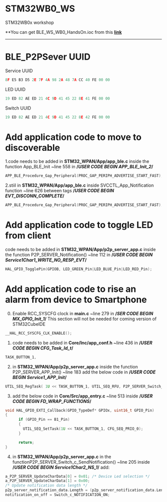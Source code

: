 # STM32WB0_WS
STM32WB0x workshop 


<awarning>
	
**You can get BLE_WS_WB0_HandsOn.ioc from this **[link](https://github.com/stm32ws2023/STM32WB0_WS/blob/main/STM32WB09_IOC_WS_WB0/BLE_WS_WB0_HandsOn.ioc )**

</awarning>

----

# BLE_P2PSever UUID 
Service UUID
```c
8F E5 B3 D5 2E 7F 4A 98 2A 48 7A CC 40 FE 00 00
```
LED UUID
```c
19 ED 82 AE ED 21 4C 9D 41 45 22 8E 41 FE 00 00
```
Switch UUID
```c
19 ED 82 AE ED 21 4C 9D 41 45 22 8E 42 FE 00 00
```

# Add application code to move to discoverable
1.code needs to be added in **STM32_WPAN/App/app_ble.c** inside the function App_BLE_Init ~line 558 in **/*USER CODE BEGIN APP_BLE_Init_2*/**

```c
APP_BLE_Procedure_Gap_Peripheral(PROC_GAP_PERIPH_ADVERTISE_START_FAST);
```
2.stiil in **STM32_WPAN/App/app_ble.c** inside SVCCTL_App_Notification function
~line 626 between tags **/*USER CODE BEGIN EVT_DISCONN_COMPLETE*/**

```c
APP_BLE_Procedure_Gap_Peripheral(PROC_GAP_PERIPH_ADVERTISE_START_FAST);
```

# Add application code to toggle LED from client

code needs to be added in **STM32_WPAN/App/p2p_server_app.c** inside the function P2P_SERVER_Notification() ~line 112 in **/*USER CODE BEGIN Service1Char1_WRITE_NO_RESP_EVT*/**

```c
HAL_GPIO_TogglePin(GPIOB, LED_GREEN_Pin|LED_BLUE_Pin|LED_RED_Pin);
```

# Add application code to rise an alarm from device to Smartphone

0. Enable RCC_SYSCFG clock in **main.c**  ~line 279  in **/*SER CODE BEGIN MX_GPIO_Init_1*/**
This section will not be needed for coming version of STM32CubeIDE

```c
__HAL_RCC_SYSCFG_CLK_ENABLE();
```  
1. code needs to be added in **Core/Inc/app_conf.h** ~line 436  in **/*USER CODE BEGIN CFG_Task_Id_t*/**

```c
TASK_BUTTON_1,
```

2. in **STM32_WPAN/App/p2p_server_app.c** inside the function P2P_SERVER_APP_Init() ~line 183 add the below code in 
**/*USER CODE BEGIN Service1_APP_Init*/**

```c
UTIL_SEQ_RegTask( 1U << TASK_BUTTON_1, UTIL_SEQ_RFU, P2P_SERVER_Switch_c_SendNotification);
```

3. add the below code in **Core/Src/app_entry.c** ~line 513 inside **/*USER CODE BEGIN FD_WRAP_FUNCTIONS*/** 

```c
void HAL_GPIO_EXTI_Callback(GPIO_TypeDef* GPIOx, uint16_t GPIO_Pin)
{
	  if (GPIO_Pin == B1_Pin)
	  {
	    UTIL_SEQ_SetTask(1U << TASK_BUTTON_1, CFG_SEQ_PRIO_0);
	  }

	  return;
}
```
4.  in **STM32_WPAN/App/p2p_server_app.c** in the functionP2P_SERVER_Switch_c_SendNotification() ~line 205 inside **/*USER CODE BEGIN Service1Char2_NS_1*/** add:

```c
a_P2P_SERVER_UpdateCharData[0] = 0x01; /* Device Led selection */
a_P2P_SERVER_UpdateCharData[1] = 0x00;
/* Update notification data length */
p2p_server_notification_data.Length = (p2p_server_notification_data.Length) + 2;
notification_on_off = Switch_c_NOTIFICATION_ON;
```
